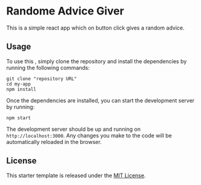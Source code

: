# Randome Advice Giver

This is a simple react app which on button click gives a random advice.

## Usage

To use this , simply clone the repository and install the dependencies by running the following commands:

```
git clone "repository URL"
cd my-app
npm install
```

Once the dependencies are installed, you can start the development server by running:

```
npm start
```

The development server should be up and running on `http://localhost:3000`. Any changes you make to the code will be automatically reloaded in the browser.



## License

This starter template is released under the [MIT License](https://opensource.org/licenses/MIT).
